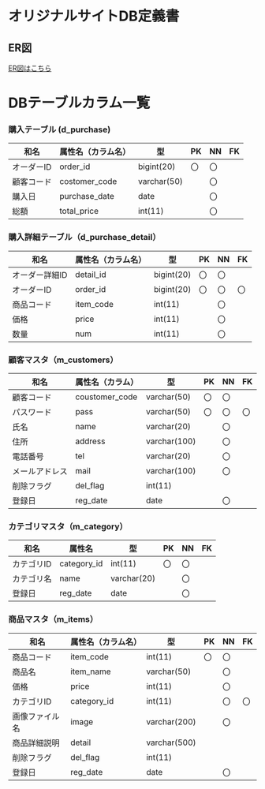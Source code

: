 # オリジナルサイトDB定義書
## ER図
[ER図はこちら](https://github.com/Aso2001219/2021sys-design/blob/main/er.md "ER図はこちら")

# DBテーブルカラム一覧

### 購入テーブル (d_purchase)
|和名|属性名（カラム名）|型|PK|NN|FK|
|---|------|--|--|--|--|
|オーダーID|order_id|bigint(20)|〇|〇||
|顧客コード|costomer_code|varchar(50)||〇||
|購入日|purchase_date|date||〇||
|総額|total_price|int(11)||〇||

### 購入詳細テーブル（d_purchase_detail）
|和名|属性名（カラム名）|型|PK|NN|FK|
|---|------|--|--|--|--|
|オーダー詳細ID|detail_id|bigint(20)|〇|〇||
|オーダーID|order_id|bigint(20)|〇|〇|〇|
|商品コード|item_code|int(11)||〇||
|価格|price|int(11)||〇||
|数量|num|int(11)||〇||

### 顧客マスタ（m_customers）
|和名|属性名（カラム）|型|PK|NN|FK|
|---|------|--|--|--|--|
|顧客コード|coustomer_code|varchar(50)|〇|〇||
|パスワード|pass|varchar(50)|〇|〇|〇|
|氏名|name|varchar(20)||〇||
|住所|address|varchar(100)||〇||
|電話番号|tel|varchar(20)||〇||
|メールアドレス|mail|varchar(100)||〇||
|削除フラグ|del_flag|int(11)||||
|登録日|reg_date|date||〇||

### カテゴリマスタ（m_category）
|和名|属性名|型|PK|NN|FK|
|---|------|--|--|--|--|
|カテゴリID|category_id|int(11)|〇|〇||
|カテゴリ名|name|varchar(20)||〇||
|登録日|reg_date|date||〇||

### 商品マスタ（m_items）
|和名|属性名（カラム名）|型|PK|NN|FK|
|---|------|--|--|--|--|
|商品コード|item_code|int(11)|〇|〇||
|商品名|item_name|varchar(50)||〇||
|価格|price|int(11)||〇||
|カテゴリID|category_id|int(11)||〇|〇|
|画像ファイル名|image|varchar(200)||〇||
|商品詳細説明|detail|varchar(500)||||
|削除フラグ|del_flag|int(11)||||
|登録日|reg_date|date||〇||
